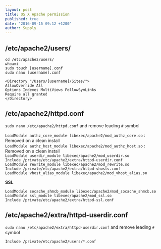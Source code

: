 ```yaml
---
layout: post
title: OS X Apache permission
published: true
date: '2016-09-15 09:12 +1200'
author: Supply
---
```

## /etc/apache2/users/
`cd /etc/apache2/users/`<br>
`whoami`<br>
`sudo touch [username].conf`<br>
`sudo nano [username].conf`

    <Directory "/Users/[username]/Sites/">
    AllowOverride All
    Options Indexes MultiViews FollowSymLinks
    Require all granted
    </Directory>

## /etc/apache2/httpd.conf

`sudo nano /etc/apache2/httpd.conf` and remove leading `#` symbol

`LoadModule authz_core_module libexec/apache2/mod_authz_core.so` : Removed on a clean install<br>
`LoadModule authz_host_module libexec/apache2/mod_authz_host.so` : Removed on a clean install<br>
`LoadModule userdir_module libexec/apache2/mod_userdir.so`<br>
`Include /private/etc/apache2/extra/httpd-userdir.conf`<br>
`LoadModule rewrite_module libexec/apache2/mod_rewrite.so`<br>
`Include /private/etc/apache2/extra/httpd-vhosts.conf`<br> 
`LoadModule vhost_alias_module libexec/apache2/mod_vhost_alias.so`

**SSL**

`LoadModule socache_shmcb_module libexec/apache2/mod_socache_shmcb.so`<br>
`LoadModule ssl_module libexec/apache2/mod_ssl.so`<br>
`Include /private/etc/apache2/extra/httpd-ssl.conf`


## /etc/apache2/extra/httpd-userdir.conf

`sudo nano /etc/apache2/extra/httpd-userdir.conf` and remove leading `#` symbol

`Include /private/etc/apache2/users/*.conf`
